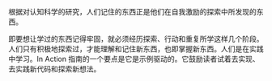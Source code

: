 根据对认知科学的研究，人们记住的东西正是他们在自我激励的探索中所发现的东西。

即要想让学过的东西记得牢固，就必须经历探索、行动和重复所学这样几个阶段。人们只有积极地探索过，才能理解和记住新东西，也即掌握新东西。人们是在实践中学习。In Action 指南的一个要点是它是示例驱动的。它鼓励读者试着去实现、去实践新代码和探索新想法。